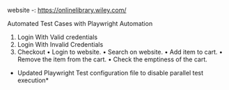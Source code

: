 website -: https://onlinelibrary.wiley.com/

Automated Test Cases with Playwright Automation
1.	Login With Valid credentials
2.	Login With Invalid Credentials
3.	Checkout
•	Login to website.
•	Search on website. 
•	Add item to cart.
•	Remove the item from the cart.
•	Check the emptiness of the cart.

* Updated Playwright Test configuration file to disable parallel test execution*
